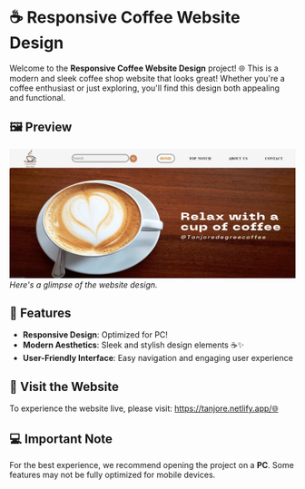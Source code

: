 # ☕ Responsive Coffee Website Design

Welcome to the **Responsive Coffee Website Design** project! 🌐 This is a modern and sleek coffee shop website that looks great! Whether you're a coffee enthusiast or just exploring, you'll find this design both appealing and functional.

## 🖼️ Preview

![Coffee Website Preveiw](https://github.com/Sakshisingh-BV/Coffee_Website-WebD-Project-/blob/main/website%20image..png?raw=true)
*Here's a glimpse of the website design.*

## 🌟 Features

- **Responsive Design**: Optimized for PC!
- **Modern Aesthetics**: Sleek and stylish design elements ☕✨
- **User-Friendly Interface**: Easy navigation and engaging user experience

## 🔗 Visit the Website

To experience the website live, please visit: https://tanjore.netlify.app/🌐

## 💻 Important Note

For the best experience, we recommend opening the project on a **PC**. Some features may not be fully optimized for mobile devices.
